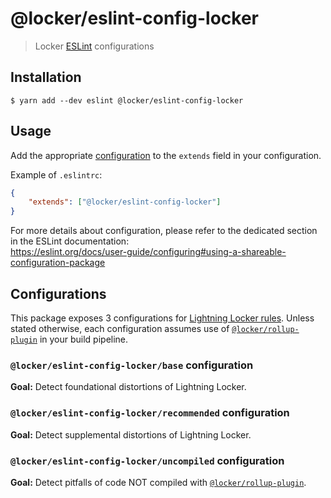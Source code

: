# @locker/eslint-config-locker

> Locker [ESLint] configurations

## Installation

```shell
$ yarn add --dev eslint @locker/eslint-config-locker
```

## Usage

Add the appropriate [configuration](#Configurations) to the `extends` field in
your configuration.

Example of `.eslintrc`:

```json
{
    "extends": ["@locker/eslint-config-locker"]
}
```

For more details about configuration, please refer to the dedicated section in
the ESLint documentation:<br>
https://eslint.org/docs/user-guide/configuring#using-a-shareable-configuration-package

## Configurations

This package exposes 3 configurations for [Lightning Locker rules][1]. Unless
stated otherwise, each configuration assumes use of [`@locker/rollup-plugin`]
in your build pipeline.

### `@locker/eslint-config-locker/base` configuration

**Goal:**
Detect foundational distortions of Lightning Locker.

### `@locker/eslint-config-locker/recommended` configuration

**Goal:**
Detect supplemental distortions of Lightning Locker.

### `@locker/eslint-config-locker/uncompiled` configuration

**Goal:**
Detect pitfalls of code NOT compiled with [`@locker/rollup-plugin`].

[1]: https://www.npmjs.com/package/@locker/eslint-plugin-locker#rules
[`@locker/rollup-plugin`]: https://www.npmjs.com/package/@locker/rollup-plugin
[ESLint]: https://eslint.org/

